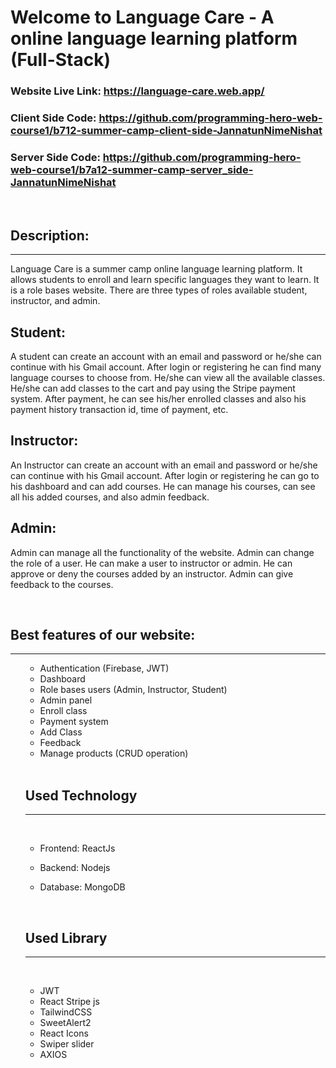 # Welcome to Language Care - A online language learning platform (Full-Stack)

### Website Live Link:  https://language-care.web.app/

### Client Side Code:  https://github.com/programming-hero-web-course1/b712-summer-camp-client-side-JannatunNimeNishat

### Server Side Code:  https://github.com/programming-hero-web-course1/b7a12-summer-camp-server_side-JannatunNimeNishat

<br>

## Description:
<hr>
Language Care is a summer camp online language learning platform.
It allows students to enroll and learn specific languages they want to learn.
It is a role bases website. There are three types of roles available student, instructor, and admin. 

## Student:

A student can create an account with an email and password or he/she can continue with his Gmail account. After login or registering he can find many language courses to choose from. He/she can view all the available classes. He/she can add classes to the cart and pay using the Stripe payment system. After payment, he can see his/her enrolled classes and also his payment history transaction id, time of payment, etc. 

## Instructor:

An Instructor can create an account with an email and password or he/she can continue with his Gmail account. After login or registering he can go to his dashboard and can add courses. He can manage his courses, can see all his added courses, and also admin feedback.


## Admin:

Admin can manage all the functionality of the website. Admin can change the role of a user. He can make a user to instructor or admin. He can approve or deny the courses added by an instructor. Admin can give feedback to the courses.

<br>

## Best features of our website:
<hr>
<ol>

 
* Authentication (Firebase, JWT)
* Dashboard
* Role bases users (Admin, Instructor, Student)
* Admin panel
* Enroll class
* Payment system
* Add Class
* Feedback
* Manage products (CRUD operation)

<br>

## Used Technology
<hr>
<br>

* Frontend:  ReactJs

* Backend: Nodejs

* Database: MongoDB

<br>

## Used Library
<hr>
<br>

* JWT
* React Stripe js
* TailwindCSS
* SweetAlert2
* React Icons
* Swiper slider
* AXIOS




